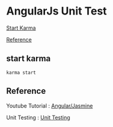 # AngularJs Unit Test
[Start Karma](https://github.com/jilianggqq/nodejs/tree/master/ns-jasmine-testing#start-karma)

[Reference](https://github.com/jilianggqq/nodejs/tree/master/ns-jasmine-testing#Reference)

## start karma
``` shell
karma start
```

## Reference
Youtube Tutorial : [Angular/Jasmine](https://www.youtube.com/watch?v=poRfmxCouVo&list=PLw5h0DiJ-9PDbh2i6knU4FybWA63PPbVi&index=2)

Unit Testing : [Unit Testing](https://docs.angularjs.org/guide/unit-testing)
